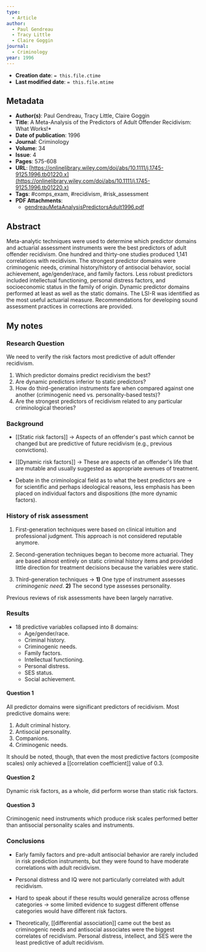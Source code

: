 ```yaml
---
type:
  - Article
author:
  - Paul Gendreau
  - Tracy Little
  - Claire Goggin
journal:
  - Criminology
year: 1996
---
```


* **Creation date**: `= this.file.ctime`
* **Last modified date**: `= this.file.mtime`

## Metadata

* **Author(s)**: Paul Gendreau, Tracy Little, Claire Goggin
* **Title**: A Meta-Analysis of the Predictors of Adult Offender Recidivism: What Works!*
* **Date of publication**: 1996
* **Journal**: Criminology
* **Volume**: 34
* **Issue**: 4
* **Pages**: 575-608
* **URL**: [https://onlinelibrary.wiley.com/doi/abs/10.1111/j.1745-9125.1996.tb01220.x](https://onlinelibrary.wiley.com/doi/abs/10.1111/j.1745-9125.1996.tb01220.x)
* **Tags**: #comps_exam, #recidivism, #risk_assessment
* **PDF Attachments**:
  * [gendreauMetaAnalysisPredictorsAdult1996.pdf](zotero://open-pdf/library/items/L8IWER7V)

## Abstract

Meta-analytic techniques were used to determine which predictor domains and actuarial assessment instruments were the best predictors of adult offender recidivism. One hundred and thirty-one studies produced 1,141 correlations with recidivism. The strongest predictor domains were criminogenic needs, criminal history/history of antisocial behavior, social achievement, age/gender/race, and family factors. Less robust predictors included intellectual functioning, personal distress factors, and socioeconomic status in the family of origin. Dynamic predictor domains performed at least as well as the static domains. The LSI-R was identified as the most useful actuarial measure. Recommendations for developing sound assessment practices in corrections are provided.

## My notes

### Research Question

We need to verify the risk factors most predictive of adult offender recidivism.

1. Which predictor domains predict recidivism the best?
2. Are dynamic predictors inferior to static predictors?
3. How do third-generation instruments fare when compared against one another (criminogenic need vs. personality-based tests)?
4. Are the strongest predictors of recidivism related to any particular criminological theories?

### Background

* [[Static risk factors]] -> Aspects of an offender's past which cannot be changed but are predictive of future recidivism (e.g., previous convictions).
  
* [[Dynamic risk factors]] -> These are aspects of an offender's life that are mutable and usually suggested as appropriate avenues of treatment.

* Debate in the criminological field as to what the best predictors are -> for scientific and perhaps ideological reasons, less emphasis has been placed on individual factors and dispositions (the more dynamic factors).
  
### History of risk assessment

1. First-generation techniques were based on clinical intuition and professional judgment. This approach is not considered reputable anymore.
   
2. Second-generation techniques began to become more actuarial. They are based almost entirely on static criminal history items and provided little direction for treatment decisions because the variables were static.
   
3. Third-generation techniques -> **1)** One type of instrument assesses *criminogenic need*. **2)** The second type assesses personality.

Previous reviews of risk assessments have been largely narrative.

### Results

* 18 predictive variables collapsed into 8 domains:
	* Age/gender/race.
	* Criminal history.
	* Criminogenic needs.
	* Family factors.
	* Intellectual functioning.
	* Personal distress.
	* SES status.
	* Social achievement.

#### Question 1

All predictor domains were significant predictors of recidivism. Most predictive domains were:

1. Adult criminal history.
2. Antisocial personality.
3. Companions.
4. Criminogenic needs.

It should be noted, though, that even the most predictive factors (composite scales) only achieved a [[correlation coefficient]] value of 0.3.

#### Question 2

Dynamic risk factors, as a whole, did perform worse than static risk factors.

#### Question 3

Criminogenic need instruments which produce risk scales performed better than antisocial personality scales and instruments.

### Conclusions

* Early family factors and pre-adult antisocial behavior are rarely included in risk prediction instruments, but they were found to have moderate correlations with adult recidivism.
  
* Personal distress and IQ were not particularly correlated with adult recidivism.
  
* Hard to speak about if these results would generalize across offense categories -> some limited evidence to suggest different offense categories would have different risk factors.
  
* Theoretically, [[differential association]] came out the best as criminogenic needs and antisocial associates were the biggest correlates of recidivism. Personal distress, intellect, and SES were the least predictive of adult recidivism. 